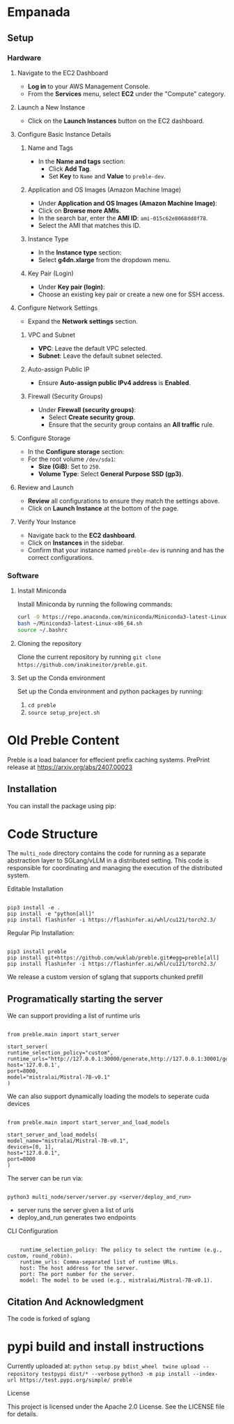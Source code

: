 # Empanada

## Setup

### Hardware

1. Navigate to the EC2 Dashboard

   - **Log in** to your AWS Management Console.
   - From the **Services** menu, select **EC2** under the "Compute" category.

1. Launch a New Instance

   - Click on the **Launch Instances** button on the EC2 dashboard.

1. Configure Basic Instance Details

   1. Name and Tags

      - In the **Name and tags** section:
        - Click **Add Tag**.
        - Set **Key** to `Name` and **Value** to `preble-dev`.

   1. Application and OS Images (Amazon Machine Image)

      - Under **Application and OS Images (Amazon Machine Image)**:
      - Click on **Browse more AMIs**.
      - In the search bar, enter the **AMI ID**: `ami-015c62e8068dd8f78`.
      - Select the AMI that matches this ID.

   1. Instance Type

      - In the **Instance type** section:
      - Select **g4dn.xlarge** from the dropdown menu.

   1. Key Pair (Login)

      - Under **Key pair (login)**:
      - Choose an existing key pair or create a new one for SSH access.

1. Configure Network Settings

   - Expand the **Network settings** section.

   1. VPC and Subnet

      - **VPC**: Leave the default VPC selected.
      - **Subnet**: Leave the default subnet selected.

   1. Auto-assign Public IP

      - Ensure **Auto-assign public IPv4 address** is **Enabled**.

   1. Firewall (Security Groups)

      - Under **Firewall (security groups)**:
        - Select **Create security group**.
        - Ensure that the security group contains an **All traffic** rule.

1. Configure Storage

   - In the **Configure storage** section:
   - For the root volume `/dev/sda1`:
     - **Size (GiB)**: Set to `250`.
     - **Volume Type**: Select **General Purpose SSD (gp3)**.

1. Review and Launch

   - **Review** all configurations to ensure they match the settings above.
   - Click on **Launch Instance** at the bottom of the page.

1. Verify Your Instance

   - Navigate back to the **EC2 dashboard**.
   - Click on **Instances** in the sidebar.
   - Confirm that your instance named `preble-dev` is running and has the correct configurations.

### Software

1. Install Miniconda

   Install Miniconda by running the following commands:

   ```bash
   curl -O https://repo.anaconda.com/miniconda/Miniconda3-latest-Linux-x86_64.sh
   bash ~/Miniconda3-latest-Linux-x86_64.sh
   source ~/.bashrc
   ```

1. Cloning the repository

   Clone the current repository by running `git clone https://github.com/inakineitor/preble.git`.

1. Set up the Conda environment

   Set up the Conda environment and python packages by running:

   1. `cd preble`
   1. `source setup_project.sh`

# Old Preble Content

Preble is a load balancer for effecient prefix caching systems.
PrePrint release at https://arxiv.org/abs/2407.00023

## Installation

You can install the package using pip:

# Code Structure

The `multi_node` directory contains the code for running as a separate abstraction layer to SGLang/vLLM in a distributed setting. This code is responsible for coordinating and managing the execution of the distributed system.

Editable Installation

```

pip3 install -e .
pip install -e "python[all]"
pip install flashinfer -i https://flashinfer.ai/whl/cu121/torch2.3/

```

Regular Pip Installation:

```

pip3 install preble
pip install git+https://github.com/wuklab/preble.git#egg=preble[all]
pip install flashinfer -i https://flashinfer.ai/whl/cu121/torch2.3/

```

We release a custom version of sglang that supports chunked prefill

## Programatically starting the server

We can support providing a list of runtime urls

```

from preble.main import start_server

start_server(
runtime_selection_policy="custom",
runtime_urls="http://127.0.0.1:30000/generate,http://127.0.0.1:30001/generate",
host='127.0.0.1',
port=8000,
model="mistralai/Mistral-7B-v0.1"
)

```

We can also support dynamically loading the models to seperate cuda devices

```

from preble.main import start_server_and_load_models

start_server_and_load_models(
model_name="mistralai/Mistral-7B-v0.1",
devices=[0, 1],
host="127.0.0.1",
port=8000
)

```

The server can be run via:

```

python3 multi_node/server/server.py <server/deploy_and_run>

```

- server runs the server given a list of urls
- deploy_and_run generates two endpoints

CLI Configuration

```

    runtime_selection_policy: The policy to select the runtime (e.g., custom, round_robin).
    runtime_urls: Comma-separated list of runtime URLs.
    host: The host address for the server.
    port: The port number for the server.
    model: The model to be used (e.g., mistralai/Mistral-7B-v0.1).

```

## Citation And Acknowledgment

The code is forked of sglang

# pypi build and install instructions

Currently uploaded at:
`python setup.py bdist_wheel`
` twine upload --repository testpypi dist/* --verbose`
`python3 -m pip install --index-url https://test.pypi.org/simple/ preble`

License

This project is licensed under the Apache 2.0 License. See the LICENSE file for details.

```

```
